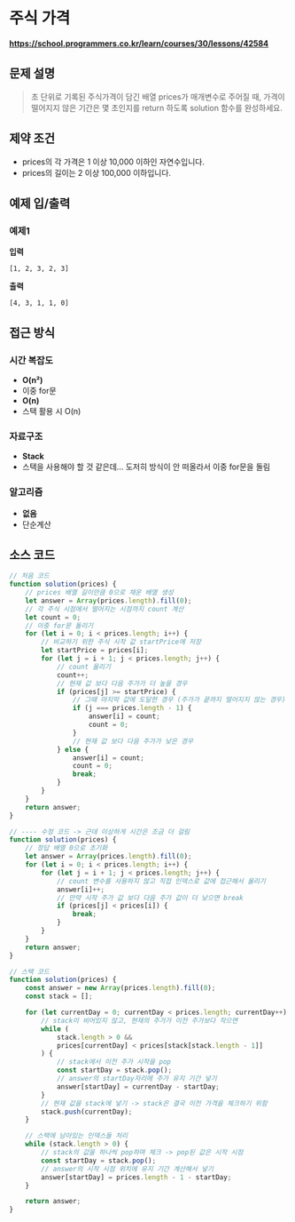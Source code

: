 # 주식 가격

**https://school.programmers.co.kr/learn/courses/30/lessons/42584**

## 문제 설명

> 초 단위로 기록된 주식가격이 담긴 배열 prices가 매개변수로 주어질 때, 가격이 떨어지지 않은 기간은 몇 초인지를 return 하도록 solution 함수를 완성하세요.

## 제약 조건

-   prices의 각 가격은 1 이상 10,000 이하인 자연수입니다.
-   prices의 길이는 2 이상 100,000 이하입니다.

## 예제 입/출력

### 예제1

**입력**

```
[1, 2, 3, 2, 3]
```

**출력**

```
[4, 3, 1, 1, 0]
```

## 접근 방식

### 시간 복잡도

-   **O(n²)**
-   이중 for문
-   **O(n)**
-   스택 활용 시 O(n)

### 자료구조

-   **Stack**
-   스택을 사용해야 할 것 같은데... 도저히 방식이 안 떠올라서 이중 for문을 돌림

### 알고리즘

-   **없음**
-   단순계산

## 소스 코드

```javascript
// 처음 코드
function solution(prices) {
    // prices 배열 길이만큼 0으로 채운 배열 생성
    let answer = Array(prices.length).fill(0);
    // 각 주식 시점에서 떨어지는 시점까지 count 계산
    let count = 0;
    // 이중 for문 돌리기
    for (let i = 0; i < prices.length; i++) {
        // 비교하기 위한 주식 시작 값 startPrice에 저장
        let startPrice = prices[i];
        for (let j = i + 1; j < prices.length; j++) {
            // count 올리기
            count++;
            // 현재 값 보다 다음 주가가 더 높을 경우
            if (prices[j] >= startPrice) {
                // 그때 마지막 값에 도달한 경우 (주가가 끝까지 떨어지지 않는 경우)
                if (j === prices.length - 1) {
                    answer[i] = count;
                    count = 0;
                }
                // 현재 값 보다 다음 주가가 낮은 경우
            } else {
                answer[i] = count;
                count = 0;
                break;
            }
        }
    }
    return answer;
}

// ---- 수정 코드 -> 근데 이상하게 시간은 조금 더 걸림
function solution(prices) {
    // 정답 배열 0으로 초기화
    let answer = Array(prices.length).fill(0);
    for (let i = 0; i < prices.length; i++) {
        for (let j = i + 1; j < prices.length; j++) {
            // count 변수를 사용하지 않고 직접 인덱스로 값에 접근해서 올리기
            answer[i]++;
            // 만약 시작 주가 값 보다 다음 주가 값이 더 낮으면 break
            if (prices[j] < prices[i]) {
                break;
            }
        }
    }
    return answer;
}

// 스택 코드
function solution(prices) {
    const answer = new Array(prices.length).fill(0);
    const stack = [];

    for (let currentDay = 0; currentDay < prices.length; currentDay++) {
        // stack이 비어있지 않고, 현재의 주가가 이전 주가보다 작으면
        while (
            stack.length > 0 &&
            prices[currentDay] < prices[stack[stack.length - 1]]
        ) {
            // stack에서 이전 주가 시작을 pop
            const startDay = stack.pop();
            // answer의 startDay자리에 주가 유지 기간 넣기
            answer[startDay] = currentDay - startDay;
        }
        // 현재 값을 stack에 넣기 -> stack은 결국 이전 가격을 체크하기 위함
        stack.push(currentDay);
    }

    // 스택에 남아있는 인덱스들 처리
    while (stack.length > 0) {
        // stack의 값을 하나씩 pop하며 체크 -> pop된 값은 시작 시점
        const startDay = stack.pop();
        // answer의 시작 시점 위치에 유지 기간 계산해서 넣기
        answer[startDay] = prices.length - 1 - startDay;
    }

    return answer;
}
```
